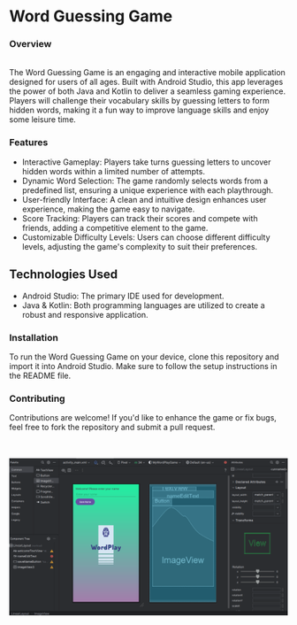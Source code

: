 <h1>Word Guessing Game</h1>
<h3>Overview</h3>
<br>
The Word Guessing Game is an engaging and interactive mobile application designed for users of all ages. Built with Android Studio, this app leverages the power of both Java and Kotlin to deliver a seamless gaming experience. Players will challenge their vocabulary skills by guessing letters to form hidden words, making it a fun way to improve language skills and enjoy some leisure time.
<br>
<h3>Features</h3>
<ul>
<li>Interactive Gameplay: Players take turns guessing letters to uncover hidden words within a limited number of attempts.</li>
<li>Dynamic Word Selection: The game randomly selects words from a predefined list, ensuring a unique experience with each playthrough.</li>
<li>User-friendly Interface: A clean and intuitive design enhances user experience, making the game easy to navigate.</li>
<li>Score Tracking: Players can track their scores and compete with friends, adding a competitive element to the game.</li>
<li>Customizable Difficulty Levels: Users can choose different difficulty levels, adjusting the game's complexity to suit their preferences.</li>
</ul>
<h2>Technologies Used</h2>
<ul>
<li>Android Studio: The primary IDE used for development.</li>
<li>Java & Kotlin: Both programming languages are utilized to create a robust and responsive application.</li>
</ul>
<h3>Installation</h3>

To run the Word Guessing Game on your device, clone this repository and import it into Android Studio. Make sure to follow the setup instructions in the README file.

<h3>Contributing</h3>
Contributions are welcome! If you'd like to enhance the game or fix bugs, feel free to fork the repository and submit a pull request.
<br>
<br>
<br>
<div>
  
![image alt](https://github.com/RameshEdirisinghe/Word-Play-Game/blob/master/Screenshot%202024-10-19%20033546.png?raw=true)
</div>
<br>



